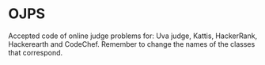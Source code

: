 # OJPS
Accepted code of online judge problems for: Uva judge, Kattis, HackerRank, Hackerearth and CodeChef.
Remember to change the names of the classes that correspond.